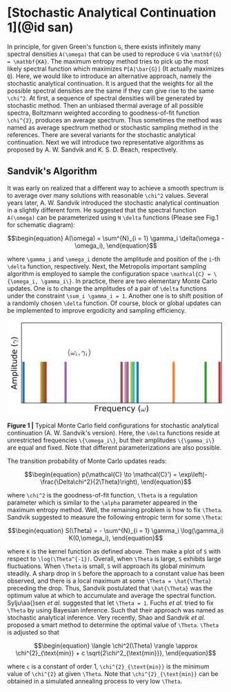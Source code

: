 # [Stochastic Analytical Continuation 1](@id san)

In principle, for given Green's function ``G``, there exists infinitely many spectral densities ``A(\omega)`` that can be used to reproduce ``G`` via ``\mathbf{G} = \mathbf{KA}``. The maximum entropy method tries to pick up the most likely spectral function which maximizes ``P[A|\bar{G}]`` (It actually maximizes ``Q``). Here, we would like to introduce an alternative approach, namely the stochastic analytical continuation. It is argued that the weights for all the possible spectral densities are the same if they can give rise to the same ``\chi^2``. At first, a sequence of spectral densities will be generated by stochastic method. Then an unbiased thermal average of all possible spectra, Boltzmann weighted according to goodness-of-fit function ``\chi^{2}``, produces an average spectrum. Thus sometimes the method was named as average spectrum method or stochastic sampling method in the references. There are several variants for the stochastic analytical continuation. Next we will introduce two representative algorithms as proposed by A. W. Sandvik and K. S. D. Beach, respectively.

## Sandvik's Algorithm

It was early on realized that a different way to achieve a smooth spectrum is to average over many solutions with reasonable ``\chi^2`` values. Several years later, A. W. Sandvik introduced the stochastic analytical continuation in a slightly different form. He suggested that the spectral function ``A(\omega)`` can be parameterized using ``N`` ``\delta`` functions (Please see Fig.1 for schematic diagram):
```math
\begin{equation}
A(\omega) = \sum^{N}_{i = 1} \gamma_i \delta(\omega - \omega_i),
\end{equation}
```
where ``\gamma_i`` and ``\omega_i`` denote the amplitude and position of the ``i``-th ``\delta`` function, respectively. Next, the Metropolis important sampling algorithm is employed to sample the configuration space ``\mathcal{C} = \{\omega_i, \gamma_i\}``. In practice, there are two elementary Monte Carlo updates. One is to change the amplitudes of a pair of ``\delta`` functions under the constraint ``\sum_i \gamma_i = 1``. Another one is to shift position of a randomly chosen ``\delta`` function. Of course, block or global updates can be implemented to improve ergodicity and sampling efficiency.

![san.png](../assets/san.png)

**Figure 1 |** Typical Monte Carlo field configurations for stochastic analytical continuation (A. W. Sandvik's version). Here, the ``\delta`` functions reside at unrestricted frequencies ``\{\omega_i\}``, but their amplitudes ``\{\gamma_i\}`` are equal and fixed. Note that different parameterizations are also possible.

The transition probability of Monte Carlo updates reads:
```math
\begin{equation}
p(\mathcal{C} \to \mathcal{C}') = \exp\left(-\frac{\Delta\chi^2}{2\Theta}\right),
\end{equation}
```
where ``\chi^2`` is the goodness-of-fit function, ``\Theta`` is a regulation parameter which is similar to the ``\alpha`` parameter appeared in the maximum entropy method. Well, the remaining problem is how to fix ``\Theta``. Sandvik suggested to measure the following entropic term for some ``\Theta``:
```math
\begin{equation}
S(\Theta) = - \sum^{N}_{i = 1} \gamma_i \log(\gamma_i) K(0,\omega_i),
\end{equation}
```
where ``K`` is the kernel function as defined above. Then make a plot of ``S`` with respect to ``\log(\Theta^{-1})``. Overall, when ``\Theta`` is large, ``S`` exhibits large fluctuations. When ``\Theta`` is small, ``S`` will approach its global minimum steadily. A sharp drop in ``S`` before the approach to a constant value has been observed, and there is a local maximum at some ``\Theta = \hat{\Theta}`` preceding the drop. Thus, Sandvik postulated that ``\hat{\Theta}`` was the optimum value at which to accumulate and average the spectral function. Sylju\aa{}sen *et al.* suggested that let ``\Theta = 1``. Fuchs *et al.* tried to fix ``\Theta`` by using Bayesian inference. Such that their approach was named as stochastic analytical inference. Very recently, Shao and Sandvik *et al.* proposed a smart method to determine the optimal value of ``\Theta``. ``\Theta`` is adjusted so that
```math
\begin{equation}
\langle \chi^2(\Theta) \rangle \approx \chi^{2}_{\text{min}} + c \sqrt{2\chi^2_{\text{min}}},
\end{equation}
```
where ``c`` is a constant of order 1, ``\chi^{2}_{\text{min}}`` is the minimum value of ``\chi^{2}`` at given ``\Theta``. Note that ``\chi^{2}_{\text{min}}`` can be obtained in a simulated annealing process to very low ``\Theta``.
